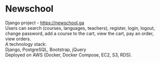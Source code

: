 # Newschool
Django project -  https://newschool.ga<br />
Users can search (courses, languages, teachers), register, login, logout, change password, add a course to the cart, view the cart, pay an order, view orders.<br/>
A technology stack:<br/>
Django, PostgreSQL, Bootstrap, jQuery<br />
Deployed on AWS (Docker, Docker Compose, EC2, S3, RDS).
